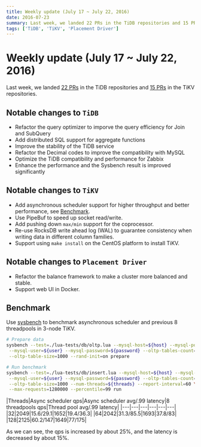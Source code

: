 ```yaml
---
title: Weekly update (July 17 ~ July 22, 2016)
date: 2016-07-23
summary: Last week, we landed 22 PRs in the TiDB repositories and 15 PRs in the TiKV repositories.
tags: ['TiDB', 'TiKV', 'Placement Driver']
---
```


# Weekly update (July 17 ~ July 22, 2016)

Last week, we landed [22 PRs](https://github.com/pingcap/tidb/pulls?utf8=%E2%9C%93&q=is%3Apr%20is%3Amerged%20merged%3A2016-07-17..2016-07-22%20) in the TiDB repositories and [15 PRs](https://github.com/search?utf8=%E2%9C%93&q=repo%3Apingcap%2Ftikv+repo%3Apingcap%2Fpd+is%3Apr+is%3Amerged+merged%3A2016-07-16..2016-07-22+&type=Issues&ref=searchresults) in the TiKV repositories.

## Notable changes to `TiDB`
+ Refactor the query optimizer to imporve the query efficiency for Join and SubQuery
+ Add distributed SQL support for aggregate functions
+ Improve the stability of the TiDB service
+ Refactor the Decimal codes to improve the compatibility with MySQL
+ Optimize the TiDB compatibility and performance for Zabbix
+ Enhance the performance and the Sysbench result is improved significantly

## Notable changes to `TiKV`

+ Add asynchronous scheduler support for higher throughput and better performance, see [Benchmark](#Benchmark).
+ Use PipeBuf to speed up socket read/write.
+ Add pushing down `max/min` support for the coprocessor.
+ Re-use RocksDB write ahead log (WAL) to guarantee consistency when writing data in different column families.
+ Support using `make install` on the CentOS platform to install TiKV.

## Notable changes to `Placement Driver`

+ Refactor the balance framework to make a cluster more balanced and stable.
+ Support web UI in Docker.

## Benchmark

Use [sysbench](https://github.com/pingcap/tidb-bench/tree/master/sysbench) to benchmark asynchronous scheduler and previous 8 threadpools in 3-node TiKV.

```bash
# Prepare data
sysbench --test=./lua-tests/db/oltp.lua --mysql-host=${host} --mysql-port=${port} \
 --mysql-user=${user} --mysql-password=${password} --oltp-tables-count=$1 \
 --oltp-table-size=1000 --rand-init=on prepare

# Run benchmark
sysbench --test=./lua-tests/db/insert.lua --mysql-host=${host} --mysql-port=${port} \
 --mysql-user=${user} --mysql-password=${password} --oltp-tables-count=1 \
 --oltp-table-size=1000 --num-threads=${threads} --report-interval=60 \
 --max-requests=1280000 --percentile=99 run
```

|Threads|Async scheduler qps|Async scheduler avg/.99 latency|8 threadpools qps|Thread pool avg/.99 latency|
|---|---|---|---|---|---|
|32|2049|15.6/29.1|1652|19.4/36.3|
|64|2042|31.3/85.5|1693|37.8/83|
|128|2125|60.2/147|1649|77/175|

As we can see, the qps is increased by about 25%, and the latency is decreased by about 15%.
